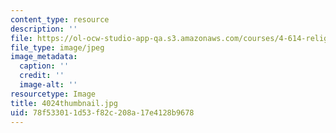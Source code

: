 ```yaml
---
content_type: resource
description: ''
file: https://ol-ocw-studio-app-qa.s3.amazonaws.com/courses/4-614-religious-architecture-and-islamic-cultures-fall-2002/78f533011d53f82c208a17e4128b9678_4024thumbnail.jpg
file_type: image/jpeg
image_metadata:
  caption: ''
  credit: ''
  image-alt: ''
resourcetype: Image
title: 4024thumbnail.jpg
uid: 78f53301-1d53-f82c-208a-17e4128b9678
---
```

